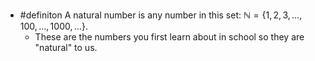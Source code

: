 - #definiton A natural number is any number in this set:  $\mathbb{N}=\left\lbrace1,2,3,\ldots,100,\ldots,1000,\ldots\right\rbrace$.
	- These are the numbers you first learn about in school so they are "natural" to us.
